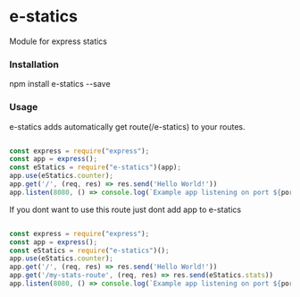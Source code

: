# e-statics
Module for express statics

### Installation
npm install e-statics --save

### Usage
e-statics adds automatically get route(/e-statics) to your routes.
```js

const express = require("express");
const app = express();
const eStatics = require("e-statics")(app);
app.use(eStatics.counter);
app.get('/', (req, res) => res.send('Hello World!'))
app.listen(8080, () => console.log(`Example app listening on port ${port}!`))
```

If you dont want to use this route just dont add app to e-statics

```js

const express = require("express");
const app = express();
const eStatics = require("e-statics")();
app.use(eStatics.counter);
app.get('/', (req, res) => res.send('Hello World!'))
app.get('/my-stats-route', (req, res) => res.send(eStatics.stats))
app.listen(8080, () => console.log(`Example app listening on port ${port}!`))
```
